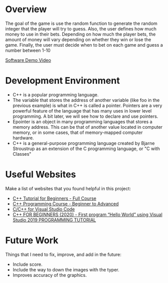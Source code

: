 # Overview

The goal of the game is use the random function to generate the random integer that the player will try to guess. Also, the user defines how much money to use in their bets. Depending on how much the player bets, the amount of money will vary depending on whether they win or lose the game. Finally, the user must decide when to bet on each game and guess a number between 1-10

[Software Demo Video](https://studio.youtube.com/channel/UCmsTTxC5IJvKo9dmyQIfB8Q/videos/upload?filter=%5B%5D&sort=%7B%22columnType%22%3A%22date%22%2C%22sortOrder%22%3A%22DESCENDING%22%7D)

# Development Environment

* C++ is a popular programming language. 
* The variable that stores the address of another variable (like foo in the previous example) is what in C++ is called a pointer. Pointers are a very powerful feature of the language that has many uses in lower level programming. A bit later, we will see how to declare and use pointers.
* Epointer is an object in many programming languages that stores a memory address. This can be that of another value located in computer memory, or in some cases, that of memory-mapped computer hardware. 
* C++ is a general-purpose programming language created by Bjarne Stroustrup as an extension of the C programming language, or "C with Classes"


# Useful Websites

Make a list of websites that you found helpful in this project:
* [C++ Tutorial for Beginners - Full Course](https://www.youtube.com/watch?v=vLnPwxZdW4Y)
* [C++ Programming Course - Beginner to Advanced](https://www.youtube.com/watch?v=8jLOx1hD3_o)
* [C/C++ for Visual Studio Code](https://code.visualstudio.com/docs/languages/cpp)
* [C++ FOR BEGINNERS (2020) - First program “Hello World” using Visual Studio 2019 PROGRAMMING TUTORIAL](https://www.youtube.com/watch?v=iBG0fN8lY8Y)

# Future Work

Things that I need to fix, improve, and add in the future:
* Include score.
* Include the way to down the images with the typer.
* Improves accuracy of the graphics.